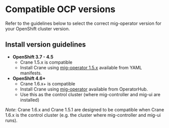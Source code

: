 # Compatible OCP versions

Refer to the guidelines below to select the correct mig-operator version for your OpenShift cluster version.

## Install version guidelines

 - **OpenShift 3.7 - 4.5**
   - Crane 1.5.x is compatible
   - Install Crane using [mig-operator 1.5.x](https://github.com/konveyor/mig-operator/tree/release-1.5.1) available from YAML manifests.
 - **OpenShift 4.6+**
   - Crane 1.6.x+ is compatible
   - Install Crane using [mig-operator](https://github.com/konveyor/mig-operator) available from OperatorHub.
   - Use this as the control cluster (where mig-controller and mig-ui are installed)

_Note_: Crane 1.6.x and Crane 1.5.1 are designed to be compatible when Crane 1.6.x is the control cluster (e.g. the cluster where mig-controller and mig-ui runs).

